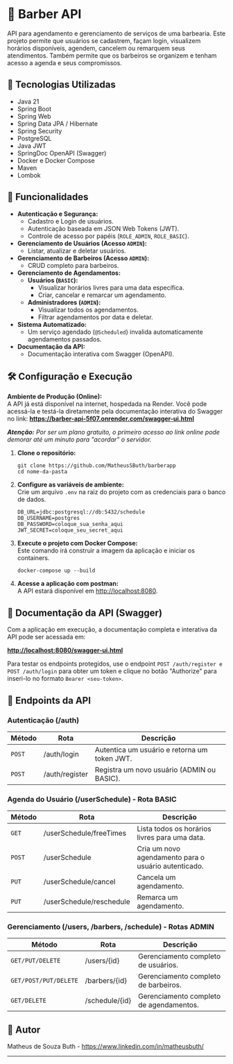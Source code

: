 <body>
    <h1>💈 Barber API</h1>
    <p>API para agendamento e gerenciamento de serviços de uma barbearia. Este projeto permite que usuários se cadastrem, façam login, visualizem horários disponíveis, agendem, cancelem ou remarquem seus atendimentos. Também permite que os barbeiros se organizem e tenham acesso a agenda e seus compromissos.</p>
    <h2>🚀 Tecnologias Utilizadas</h2>
    <ul>
        <li>Java 21</li>
        <li>Spring Boot</li>
        <li>Spring Web</li>
        <li>Spring Data JPA / Hibernate</li>
        <li>Spring Security</li>
        <li>PostgreSQL</li>
        <li>Java JWT</li>
        <li>SpringDoc OpenAPI (Swagger)</li>
        <li>Docker e Docker Compose</li>
        <li>Maven</li>
        <li>Lombok</li>
    </ul>
    <h2>📌 Funcionalidades</h2>
    <ul>
        <li><strong>Autenticação e Segurança:</strong>
            <ul>
                <li>Cadastro e Login de usuários.</li>
                <li>Autenticação baseada em JSON Web Tokens (JWT).</li>
                <li>Controle de acesso por papéis (<code>ROLE_ADMIN</code>, <code>ROLE_BASIC</code>).</li>
            </ul>
        </li>
        <li><strong>Gerenciamento de Usuários (Acesso <code>ADMIN</code>):</strong>
            <ul>
                <li>Listar, atualizar e deletar usuários.</li>
            </ul>
        </li>
        <li><strong>Gerenciamento de Barbeiros (Acesso <code>ADMIN</code>):</strong>
            <ul>
                <li>CRUD completo para barbeiros.</li>
            </ul>
        </li>
        <li><strong>Gerenciamento de Agendamentos:</strong>
            <ul>
                <li><strong>Usuários (<code>BASIC</code>):</strong>
                    <ul>
                        <li>Visualizar horários livres para uma data específica.</li>
                        <li>Criar, cancelar e remarcar um agendamento.</li>
                    </ul>
                </li>
                <li><strong>Administradores (<code>ADMIN</code>):</strong>
                    <ul>
                        <li>Visualizar todos os agendamentos.</li>
                        <li>Filtrar agendamentos por data e deletar.</li>
                    </ul>
                </li>
            </ul>
        </li>
        <li><strong>Sistema Automatizado:</strong>
            <ul>
                <li>Um serviço agendado (<code>@Scheduled</code>) invalida automaticamente agendamentos passados.</li>
            </ul>
        </li>
        <li><strong>Documentação da API:</strong>
            <ul>
                <li>Documentação interativa com Swagger (OpenAPI).</li>
            </ul>
        </li>
    </ul>
    <h2>🛠️ Configuração e Execução</h2>
                    <p><strong>Ambiente de Produção (Online):</strong><br>
                    A API já está disponível na internet, hospedada na Render. Você pode acessá-la e testá-la diretamente pela documentação interativa do Swagger no link:  <strong><a href="https://barber-api-5f07.onrender.com/swagger-ui.html" target="_blank">https://barber-api-5f07.onrender.com/swagger-ui.html</a></strong>
                        <p></p>
                    <em><strong>Atenção:</strong> Por ser um plano gratuito, o primeiro acesso ao link online pode demorar até um minuto para "acordar" o servidor.</em></p>
        <ol>
        <li>
            <p><strong>Clone o repositório:</strong></p>
            <pre><code>git clone https://github.com/MatheusSButh/barberapp
cd nome-da-pasta</code></pre>
        </li>
        <li>
            <p><strong>Configure as variáveis de ambiente:</strong><br>
            Crie um arquivo <code>.env</code> na raiz do projeto com as credenciais para o banco de dados.</p>
            <pre><code class="language-properties">DB_URL=jdbc:postgresql://db:5432/schedule
DB_USERNAME=postgres
DB_PASSWORD=coloque_sua_senha_aqui
JWT_SECRET=coloque_seu_secret_aqui</code></pre>
        </li>
        <li>
            <p><strong>Execute o projeto com Docker Compose:</strong><br>
            Este comando irá construir a imagem da aplicação e iniciar os containers.</p>
            <pre><code>docker-compose up --build</code></pre>
        </li>
        <li>
            <p><strong>Acesse a aplicação com postman:</strong><br>
            A API estará disponível em <a href="http://localhost:8080">http://localhost:8080</a>.</p>
        </li>
    </ol>
    <h2>📖 Documentação da API (Swagger)</h2>
    <p>Com a aplicação em execução, a documentação completa e interativa da API pode ser acessada em:</p>
    <p><a href="http://localhost:8080/swagger-ui.html"><strong>http://localhost:8080/swagger-ui.html</strong></a></p>
    <p>Para testar os endpoints protegidos, use o endpoint <code>POST /auth/register e POST /auth/login</code> para obter um token e clique no botão "Authorize" para inseri-lo no formato <code>Bearer &lt;seu-token&gt;</code>.</p>
    <h2>🔗 Endpoints da API</h2>
    <h3>Autenticação (/auth)</h3>
    <table>
        <thead>
            <tr>
                <th>Método</th>
                <th>Rota</th>
                <th>Descrição</th>
            </tr>
        </thead>
        <tbody>
            <tr>
                <td><code>POST</code></td>
                <td>/auth/login</td>
                <td>Autentica um usuário e retorna um token JWT.</td>
            </tr>
            <tr>
                <td><code>POST</code></td>
                <td>/auth/register</td>
                <td>Registra um novo usuário (ADMIN ou BASIC).</td>
            </tr>
        </tbody>
    </table>
    <h3>Agenda do Usuário (/userSchedule) - Rota BASIC</h3>
     <table>
        <thead>
            <tr>
                <th>Método</th>
                <th>Rota</th>
                <th>Descrição</th>
            </tr>
        </thead>
        <tbody>
            <tr>
                <td><code>GET</code></td>
                <td>/userSchedule/freeTimes</td>
                <td>Lista todos os horários livres para uma data.</td>
            </tr>
            <tr>
                <td><code>POST</code></td>
                <td>/userSchedule</td>
                <td>Cria um novo agendamento para o usuário autenticado.</td>
            </tr>
            <tr>
                <td><code>PUT</code></td>
                <td>/userSchedule/cancel</td>
                <td>Cancela um agendamento.</td>
            </tr>
             <tr>
                <td><code>PUT</code></td>
                <td>/userSchedule/reschedule</td>
                <td>Remarca um agendamento.</td>
            </tr>
        </tbody>
    </table>
    <h3>Gerenciamento (/users, /barbers, /schedule) - Rotas ADMIN</h3>
    <table>
         <thead>
            <tr>
                <th>Método</th>
                <th>Rota</th>
                <th>Descrição</th>
            </tr>
        </thead>
        <tbody>
            <tr>
                <td><code>GET/PUT/DELETE</code></td>
                <td>/users/{id}</td>
                <td>Gerenciamento completo de usuários.</td>
            </tr>
             <tr>
                <td><code>GET/POST/PUT/DELETE</code></td>
                <td>/barbers/{id}</td>
                <td>Gerenciamento completo de barbeiros.</td>
            </tr>
             <tr>
                <td><code>GET/DELETE</code></td>
                <td>/schedule/{id}</td>
                <td>Gerenciamento completo de agendamentos.</td>
            </tr>
        </tbody>
    </table>
   <h2>📝 Autor</h2>
    <p>Matheus de Souza Buth - <a href="https://www.linkedin.com/in/matheusbuth/">https://www.linkedin.com/in/matheusbuth/</a></p>
    <hr>
</body>
</html>
